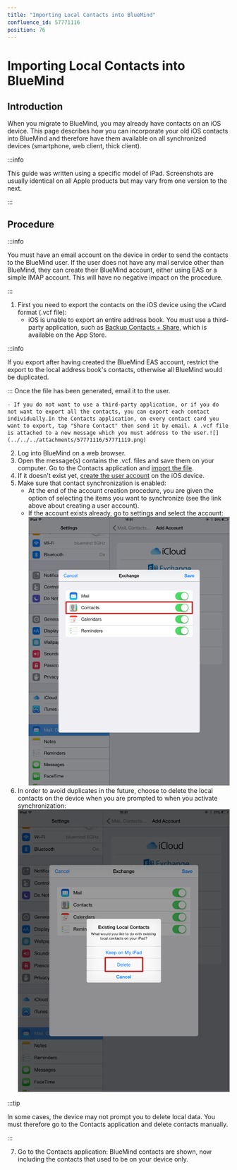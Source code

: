 ```yaml
---
title: "Importing Local Contacts into BlueMind"
confluence_id: 57771116
position: 76
---
```

# Importing Local Contacts into BlueMind


## Introduction

When you migrate to BlueMind, you may already have contacts on an iOS device. This page describes how you can incorporate your old iOS contacts into BlueMind and therefore have them available on all synchronized devices (smartphone, web client, thick client).


:::info

This guide was written using a specific model of iPad. Screenshots are usually identical on all Apple products but may vary from one version to the next.

:::

## Procedure


:::info

You must have an email account on the device in order to send the contacts to the BlueMind user. If the user does not have any mail service other than BlueMind, they can create their BlueMind account, either using EAS or a simple IMAP account. This will have no negative impact on the procedure.

:::

1. First you need to export the contacts on the iOS device using the vCard format (.vcf file):
    - iOS is unable to export an entire address book. You must use a third-party application, such as [Backup Contacts + Share](https://itunes.apple.com/us/app/backup-contacts-+-share/id486537944?mt=8&ign-mpt=uo%3D4), which is available on the App Store.


:::info

If you export after having created the BlueMind EAS account, restrict the export to the local address book's contacts, otherwise all BlueMind would be duplicated.

:::
Once the file has been generated, email it to the user.

    - If you do not want to use a third-party application, or if you do not want to export all the contacts, you can export each contact individually.In the Contacts application, on every contact card you want to export, tap "Share Contact" then send it by email. A .vcf file is attached to a new message which you must address to the user.![](../../../attachments/57771116/57771119.png)
2. Log into BlueMind on a web browser.
3. Open the message(s) contains the .vcf. files and save them on your computer. Go to the Contacts application and [import the file](/Guide_de_l_utilisateur/Les_contacts/).
4. If it doesn't exist yet, [create the user account](/Guide_de_l_utilisateur/Configuration_des_périphériques_mobiles/Synchronisation_avec_iOS/) on the iOS device.
5. Make sure that contact synchronization is enabled: 
    - At the end of the account creation procedure, you are given the option of selecting the items you want to synchronize (see the link above about creating a user account).
    - If the account exists already, go to settings and select the account:![](../../../attachments/57771116/57771121.png)
6. In order to avoid duplicates in the future, choose to delete the local contacts on the device when you are prompted to when you activate synchronization:
![](../../../attachments/57771116/57771117.png)


:::tip

In some cases, the device may not prompt you to delete local data. You must therefore go to the Contacts application and delete contacts manually.

:::

7. Go to the Contacts application: BlueMind contacts are shown, now including the contacts that used to be on your device only.


